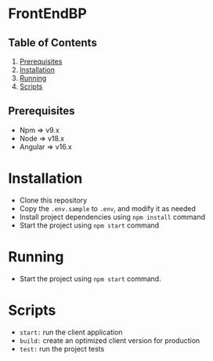 # FrontEndBP


## Table of Contents
1. [Prerequisites](#Prerequisites)
2. [Installation](#Installation)
3. [Running](#Running)
4. [Scripts](#Scripts)


## Prerequisites

* Npm => v9.x
* Node => v18.x
* Angular => v16.x


# Installation

* Clone this repository
* Copy the `.env.sample` to `.env`, and modify it as needed
* Install project dependencies using `npm install` command
* Start the project using `npm start` command


# Running

* Start the project using `npm start` command.

# Scripts

- `start:` run the client application
- `build:` create an optimized client version for production
- `test:` run the project tests

